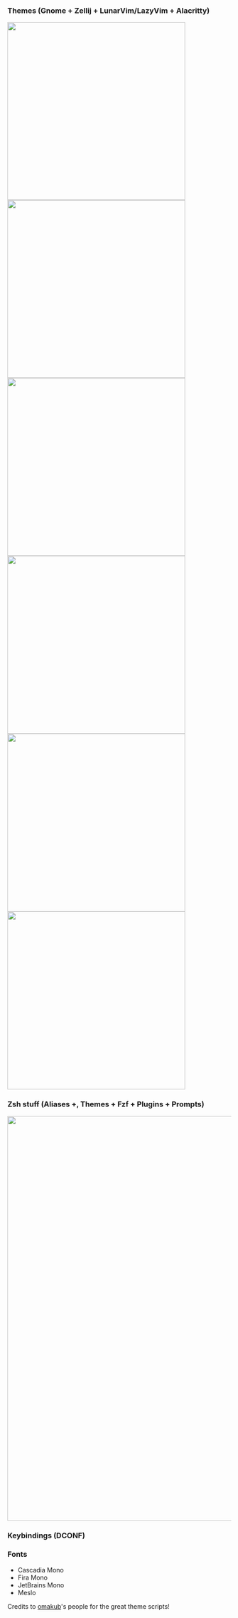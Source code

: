### Themes (Gnome + Zellij + LunarVim/LazyVim + Alacritty)
<p float="left">
  <img src="https://github.com/JxJxxJxJ/dotfiles-/assets/103049321/d13c80e1-3f36-4e15-8df3-6b265630179c" width="400" />
  <img src="https://github.com/JxJxxJxJ/dotfiles-/assets/103049321/f9bb2a90-9d74-4671-a679-3392ded47e7e" width="400" /> 
  <img src="https://github.com/JxJxxJxJ/dotfiles-/assets/103049321/5c4d10fc-5fb4-463b-b27c-5fc66c242d65" width="400" />
  <img src="https://github.com/JxJxxJxJ/dotfiles-/assets/103049321/8c88027a-20dd-4c63-9af4-d823b501056b" width="400" />
  <img src="https://github.com/JxJxxJxJ/dotfiles-/assets/103049321/9c2384a5-8ad5-4f74-8257-be11849700f4" width="400" />
  <img src="https://github.com/JxJxxJxJ/dotfiles-/assets/103049321/6b38e758-a47c-42cc-8afa-3c2cee7d5d8c" width="400" />

### Zsh stuff (Aliases +, Themes + Fzf + Plugins + Prompts)
<p float="left">
  <img src="https://github.com/JxJxxJxJ/dotfiles-/assets/103049321/b98b26aa-e9c9-46c8-88a0-a365eee5f69e" width="910" />

### Keybindings (DCONF)

### Fonts
* Cascadia Mono
* Fira Mono
* JetBrains Mono
* Meslo


Credits to [omakub](https://github.com/basecamp/omakub)'s people for the great theme scripts!
